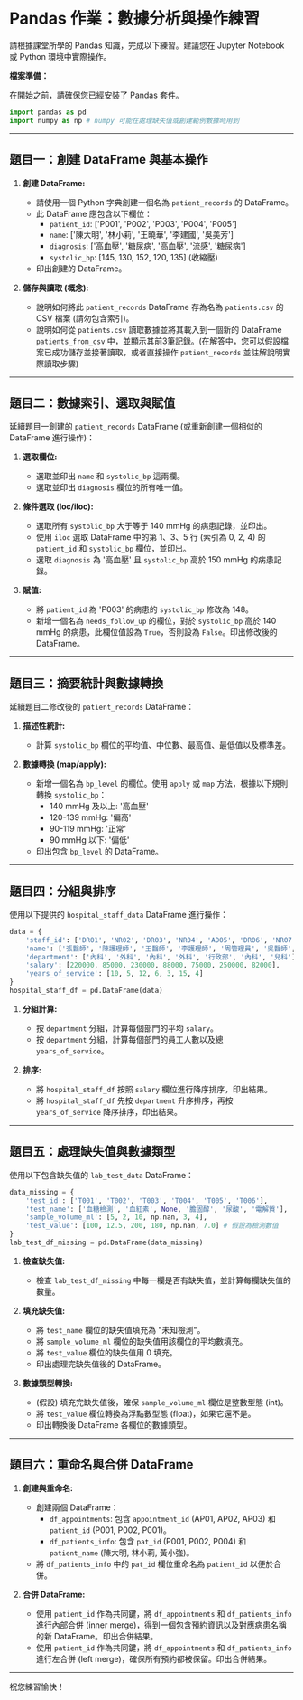 # Pandas 作業：數據分析與操作練習

請根據課堂所學的 Pandas 知識，完成以下練習。建議您在 Jupyter Notebook 或 Python 環境中實際操作。

**檔案準備：**

在開始之前，請確保您已經安裝了 Pandas 套件。
```python
import pandas as pd
import numpy as np # numpy 可能在處理缺失值或創建範例數據時用到
```

---

## 題目一：創建 DataFrame 與基本操作

1.  **創建 DataFrame:**
    *   請使用一個 Python 字典創建一個名為 `patient_records` 的 DataFrame。
    *   此 DataFrame 應包含以下欄位：
        *   `patient_id`: ['P001', 'P002', 'P003', 'P004', 'P005']
        *   `name`: ['陳大明', '林小莉', '王曉華', '李建國', '吳美芳']
        *   `diagnosis`: ['高血壓', '糖尿病', '高血壓', '流感', '糖尿病']
        *   `systolic_bp`: [145, 130, 152, 120, 135]  (收縮壓)
    *   印出創建的 DataFrame。

2.  **儲存與讀取 (概念):**
    *   說明如何將此 `patient_records` DataFrame 存為名為 `patients.csv` 的 CSV 檔案 (請勿包含索引)。
    *   說明如何從 `patients.csv` 讀取數據並將其載入到一個新的 DataFrame `patients_from_csv` 中，並顯示其前3筆記錄。(在解答中，您可以假設檔案已成功儲存並接著讀取，或者直接操作 `patient_records` 並註解說明實際讀取步驟)

---

## 題目二：數據索引、選取與賦值

延續題目一創建的 `patient_records` DataFrame (或重新創建一個相似的 DataFrame 進行操作)：

1.  **選取欄位:**
    *   選取並印出 `name` 和 `systolic_bp` 這兩欄。
    *   選取並印出 `diagnosis` 欄位的所有唯一值。

2.  **條件選取 (loc/iloc):**
    *   選取所有 `systolic_bp` 大于等于 140 mmHg 的病患記錄，並印出。
    *   使用 `iloc` 選取 DataFrame 中的第 1、3、5 行 (索引為 0, 2, 4) 的 `patient_id` 和 `systolic_bp` 欄位，並印出。
    *   選取 `diagnosis` 為 '高血壓' 且 `systolic_bp` 高於 150 mmHg 的病患記錄。

3.  **賦值:**
    *   將 `patient_id` 為 'P003' 的病患的 `systolic_bp` 修改為 148。
    *   新增一個名為 `needs_follow_up` 的欄位，對於 `systolic_bp` 高於 140 mmHg 的病患，此欄位值設為 `True`，否則設為 `False`。印出修改後的 DataFrame。

---

## 題目三：摘要統計與數據轉換

延續題目二修改後的 `patient_records` DataFrame：

1.  **描述性統計:**
    *   計算 `systolic_bp` 欄位的平均值、中位數、最高值、最低值以及標準差。

2.  **數據轉換 (map/apply):**
    *   新增一個名為 `bp_level` 的欄位。使用 `apply` 或 `map` 方法，根據以下規則轉換 `systolic_bp`：
        *   140 mmHg 及以上: '高血壓'
        *   120-139 mmHg: '偏高'
        *   90-119 mmHg: '正常'
        *   90 mmHg 以下: '偏低'
    *   印出包含 `bp_level` 的 DataFrame。

---

## 題目四：分組與排序

使用以下提供的 `hospital_staff_data` DataFrame 進行操作：

```python
data = {
    'staff_id': ['DR01', 'NR02', 'DR03', 'NR04', 'AD05', 'DR06', 'NR07'],
    'name': ['張醫師', '陳護理師', '王醫師', '李護理師', '周管理員', '吳醫師', '鄭護理師'],
    'department': ['內科', '外科', '內科', '外科', '行政部', '內科', '兒科'],
    'salary': [220000, 85000, 230000, 88000, 75000, 250000, 82000],
    'years_of_service': [10, 5, 12, 6, 3, 15, 4]
}
hospital_staff_df = pd.DataFrame(data)
```

1.  **分組計算:**
    *   按 `department` 分組，計算每個部門的平均 `salary`。
    *   按 `department` 分組，計算每個部門的員工人數以及總 `years_of_service`。

2.  **排序:**
    *   將 `hospital_staff_df` 按照 `salary` 欄位進行降序排序，印出結果。
    *   將 `hospital_staff_df` 先按 `department` 升序排序，再按 `years_of_service` 降序排序，印出結果。

---

## 題目五：處理缺失值與數據類型

使用以下包含缺失值的 `lab_test_data` DataFrame：

```python
data_missing = {
    'test_id': ['T001', 'T002', 'T003', 'T004', 'T005', 'T006'],
    'test_name': ['血糖檢測', '血紅素', None, '膽固醇', '尿酸', '電解質'],
    'sample_volume_ml': [5, 2, 10, np.nan, 3, 4],
    'test_value': [100, 12.5, 200, 180, np.nan, 7.0] # 假設為檢測數值
}
lab_test_df_missing = pd.DataFrame(data_missing)
```

1.  **檢查缺失值:**
    *   檢查 `lab_test_df_missing` 中每一欄是否有缺失值，並計算每欄缺失值的數量。

2.  **填充缺失值:**
    *   將 `test_name` 欄位的缺失值填充為 "未知檢測"。
    *   將 `sample_volume_ml` 欄位的缺失值用該欄位的平均數填充。
    *   將 `test_value` 欄位的缺失值用 0 填充。
    *   印出處理完缺失值後的 DataFrame。

3.  **數據類型轉換:**
    *   (假設) 填充完缺失值後，確保 `sample_volume_ml` 欄位是整數型態 (int)。
    *   將 `test_value` 欄位轉換為浮點數型態 (float)，如果它還不是。
    *   印出轉換後 DataFrame 各欄位的數據類型。

---

## 題目六：重命名與合併 DataFrame

1.  **創建與重命名:**
    *   創建兩個 DataFrame：
        *   `df_appointments`: 包含 `appointment_id` (AP01, AP02, AP03) 和 `patient_id` (P001, P002, P001)。
        *   `df_patients_info`: 包含 `pat_id` (P001, P002, P004) 和 `patient_name` (陳大明, 林小莉, 黃小強)。
    *   將 `df_patients_info` 中的 `pat_id` 欄位重命名為 `patient_id` 以便於合併。

2.  **合併 DataFrame:**
    *   使用 `patient_id` 作為共同鍵，將 `df_appointments` 和 `df_patients_info` 進行內部合併 (inner merge)，得到一個包含預約資訊以及對應病患名稱的新 DataFrame。印出合併結果。
    *   使用 `patient_id` 作為共同鍵，將 `df_appointments` 和 `df_patients_info` 進行左合併 (left merge)，確保所有預約都被保留。印出合併結果。

---

祝您練習愉快！ 
